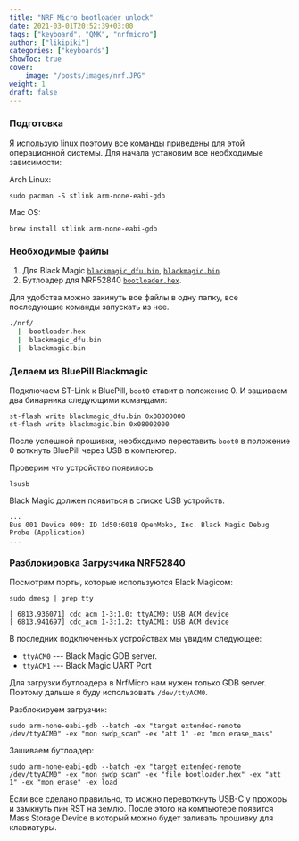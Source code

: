 ```yaml
---
title: "NRF Micro bootloader unlock"
date: 2021-03-01T20:52:39+03:00
tags: ["keyboard", "QMK", "nrfmicro"]
author: ["likipiki"]
categories: ["keyboards"]
ShowToc: true
cover:
    image: "/posts/images/nrf.JPG"
weight: 1
draft: false
---
```


### Подготовка
Я использую linux поэтому все команды приведены для этой операционной системы.
Для начала установим все необходимые зависимости:

Arch Linux:
```
sudo pacman -S stlink arm-none-eabi-gdb
```
Mac OS:
```
brew install stlink arm-none-eabi-gdb
```

### Необходимые файлы 
1. Для Black Magic [`blackmagic_dfu.bin`](/posts/files/blackmagic_dfu.bin),  [`blackmagic.bin`](/posts/files/blackmagic.bin).
2. Бутлоадер для NRF52840 [`bootloader.hex`](/posts/files/bootloader.hex).

Для удобства можно закинуть все файлы в одну папку, все последующие команды
запускать из нее.
```bash
./nrf/
  |  bootloader.hex
  |  blackmagic_dfu.bin
  |  blackmagic.bin
```
### Делаем из BluePill Blackmagic

Подключаем ST-Link к BluePill, `boot0` ставит в положение 0. И зашиваем два
бинарника следующими командами:

```
st-flash write blackmagic_dfu.bin 0x08000000
st-flash write blackmagic.bin 0x08002000
```

После успешной прошивки, необходимо переставить `boot0` в положение 0 воткнуть
BluePill через USB в компьютер.

Проверим что устройство появилось:

```
lsusb
```

Black Magic должен появиться в списке USB устройств.

```bash3
...
Bus 001 Device 009: ID 1d50:6018 OpenMoko, Inc. Black Magic Debug Probe (Application)
...
```

### Разблокировка Загрузчика NRF52840
Посмотрим порты, которые используются Black Magicом:

```
sudo dmesg | grep tty
```

```
[ 6813.936071] cdc_acm 1-3:1.0: ttyACM0: USB ACM device
[ 6813.941697] cdc_acm 1-3:1.2: ttyACM1: USB ACM device
```
В последних подключенных устройствах мы увидим следующее:

* `ttyACM0` --- Black Magic GDB server.
* `ttyACM1` --- Black Magic UART Port

Для загрузки бутлоадера в NrfMicro нам нужен только GDB server. Поэтому дальше я
буду использовать `/dev/ttyACM0`.

Разблокируем загрузчик:
```
sudo arm-none-eabi-gdb --batch -ex "target extended-remote /dev/ttyACM0" -ex "mon swdp_scan" -ex "att 1" -ex "mon erase_mass"
```
Зашиваем бутлоадер:
```
sudo arm-none-eabi-gdb --batch -ex "target extended-remote /dev/ttyACM0" -ex "mon swdp_scan" -ex "file bootloader.hex" -ex "att 1" -ex "mon erase" -ex load
```

Если все сделано правильно, то можно перевоткнуть USB-C у прожоры и замкнуть
пин RST на землю. После этого на компьютере появится Mass Storage Device
в который можно будет заливать прошивку для клавиатуры.
